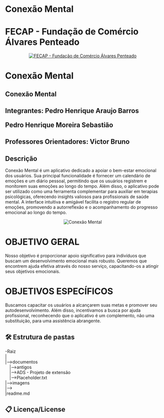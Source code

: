 # Conexão Mental
# FECAP - Fundação de Comércio Álvares Penteado

<p align="center">
<a href= "https://www.fecap.br/"><img src="https://encrypted-tbn0.gstatic.com/images?q=tbn:ANd9GcRhZPrRa89Kma0ZZogxm0pi-tCn_TLKeHGVxywp-LXAFGR3B1DPouAJYHgKZGV0XTEf4AE&usqp=CAU" alt="FECAP - Fundação de Comércio Álvares Penteado" border="0"></a>
</p>

# Conexão Mental

## Conexão Mental
## Integrantes: Pedro Henrique Araujo Barros <P> Pedro Henrique Moreira Sebastião

## Professores Orientadores: Victor Bruno

## Descrição
Conexão Mental é um aplicativo dedicado a apoiar o bem-estar emocional dos usuários. Sua principal funcionalidade é fornecer um calendário de emoções e um diário pessoal, permitindo que os usuários registrem e monitorem suas emoções ao longo do tempo. Além disso, o aplicativo pode ser utilizado como uma ferramenta complementar para auxiliar em terapias psicológicas, oferecendo insights valiosos para profissionais de saúde mental. A interface intuitiva e amigável facilita o registro regular de emoções, promovendo a autorreflexão e o acompanhamento do progresso emocional ao longo do tempo.
<p align="center">
<img src="" alt="Conexão Mental" border="0">
 
</p>

<h1> OBJETIVO GERAL </h1>
  Nosso objetivo é proporcionar apoio significativo para indivíduos que buscam um desenvolvimento emocional mais robusto. Queremos que encontrem ajuda efetiva através do nosso serviço, capacitando-os a atingir seus objetivos emocionais.
<h1> OBJETIVOS ESPECÍFICOS </h1>
 Buscamos capacitar os usuários a alcançarem suas metas e promover seu autodesenvolvimento. Além disso, incentivamos a busca por ajuda profissional, reconhecendo que o aplicativo é um complemento, não uma substituição, para uma assistência abrangente.



## 🛠 Estrutura de pastas

-Raiz<br>
|<br>
|-->documentos<br>
  &emsp;|-->antigos<br>
   &emsp;|-->ADS - Projeto de extensão<br>
  &emsp;|-->Placeholder.txt<br>
|-->imagens<br>
|--><br>
|readme.md<br>




## 📋 Licença/License
